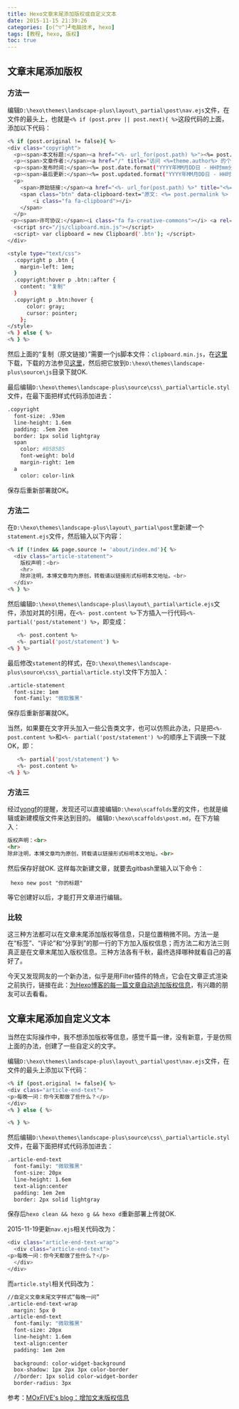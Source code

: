 ```yaml
---
title: Hexo文章末尾添加版权或自定义文本
date: 2015-11-15 21:39:26
categories: [o(^▽^)┛电脑技术, hexo]
tags: [教程, hexo, 版权]
toc: true
---
```


## 文章末尾添加版权
### 方法一
编辑`D:\hexo\themes\landscape-plus\layout\_partial\post\nav.ejs`文件，在文件的最头上，也就是`<% if (post.prev || post.next){ %>`这段代码的上面，添加以下代码：
``` bash
<% if (post.original != false){ %>
<div class="copyright">
  <p><span>本文标题:</span><a href="<%- url_for(post.path) %>"><%= post.title %></a></p>
  <p><span>文章作者:</span><a href="/" title="访问 <%=theme.author%> 的个人博客"><%=theme.author%></a></p>
  <p><span>发布时间:</span><%= post.date.format("YYYY年MM月DD日 - HH时mm分") %></p>
  <p><span>最后更新:</span><%= post.updated.format("YYYY年MM月DD日 - HH时mm分") %></p>
  <p>
    <span>原始链接:</span><a href="<%- url_for(post.path) %>" title="<%= post.title %>"><%= post.permalink %></a>
    <span class="btn" data-clipboard-text="原文: <%= post.permalink %>　　作者: <%=theme.author%>" title="点击复制文章链接">
        <i class="fa fa-clipboard"></i>
    </span>
  </p>
 <p><span>许可协议:</span><i class="fa fa-creative-commons"></i> <a rel="license" href="http://creativecommons.org/licenses/by-nc-sa/3.0/cn/" title="中国大陆 (CC BY-NC-SA 3.0 CN)">"署名-非商用-相同方式共享 3.0"</a> 转载请保留原文链接及作者。</p>
  <script src="/js/clipboard.min.js"></script>
  <script> var clipboard = new Clipboard('.btn'); </script>
</div>

<style type="text/css">
  .copyright p .btn {
    margin-left: 1em;
  }
  .copyright:hover p .btn::after {
    content: "复制"
  }
  .copyright p .btn:hover {
      color: gray;
      cursor: pointer;
    };
</style>
<% } else { %>
<% } %>

```
<!--more-->
然后上面的“复制（原文链接）”需要一个js脚本文件：`clipboard.min.js`，在[这里][1]下载，下载的方法参见[这里][2]，然后把它放到`D:\hexo\themes\landscape-plus\source\js`目录下就OK.

最后编辑`D:\hexo\themes\landscape-plus\source\css\_partial\article.styl`文件，在最下面把样式代码添加进去：
``` bash
.copyright
  font-size: .93em
  line-height: 1.6em
  padding: .5em 2em
  border: 1px solid lightgray
  span
    color: #B5B5B5
    font-weight: bold
    margin-right: 1em 
  a 
    color: color-link
```
保存后重新部署就OK。
### 方法二
在`D:\hexo\themes\landscape-plus\layout\_partial\post`里新建一个`statement.ejs`文件，然后输入以下内容：
``` bash
<% if (!index && page.source != 'about/index.md'){ %>
  <div class="article-statement">
    版权声明：<br>
    <hr>  
    除非注明，本博文章均为原创，转载请以链接形式标明本文地址。<br>
  </div>
<% } %>
```
然后编辑`D:\hexo\themes\landscape-plus\layout\_partial\article.ejs`文件，添加对其的引用，在`<%- post.content %>`下方插入一行代码`<%- partial('post/statement') %>`，即变成：
``` bash
   <%- post.content %>
   <%- partial('post/statement') %>
<% } %>
```
最后修改`statement`的样式，在`D:\hexo\themes\landscape-plus\source\css\_partial\article.styl`文件下方加入：
``` bash
.article-statement
  font-size: 1em
  font-family: "微软雅黑"  
```
保存后重新部署就OK。

当然，如果要在文字开头加入一些公告类文字，也可以仿照此办法，只是把`<%- post.content %>`和`<%- partial('post/statement') %>`的顺序上下调换一下就OK，即：
``` bash
   <%- partial('post/statement') %>
   <%- post.content %>
<% } %>
```
### 方法三
经过[yongf][3]的提醒，发现还可以直接编辑`D:\hexo\scaffolds`里的文件，也就是编辑或新建模版文件来达到目的。
编辑`D:\hexo\scaffolds\post.md`，在下方输入：
``` html
版权声明：<br>
<hr>
除非注明，本博文章均为原创，转载请以链接形式标明本文地址。<br>
```
然后保存好就OK.
这样每次新建文章，就要去gitbash里输入以下命令：

     hexo new post "你的标题"
     
等它创建好以后，才能打开文章进行编辑。

### 比较
这三种方法都可以在文章末尾添加版权等信息，只是位置稍微不同。方法一是在“标签”、“评论”和“分享到”的那一行的下方加入版权信息；而方法二和方法三则真正是在文章末尾加入版权信息。三种方法各有千秋，最终选择哪种就看自己的喜好了。

今天又发现网友的一个新办法，似乎是用Filter插件的特点，它会在文章正式渲染之前执行，链接在此：[为Hexo博客的每一篇文章自动追加版权信息][4]，有兴趣的朋友可以去看看。
## 文章末尾添加自定义文本

当然在实际操作中，我不想添加版权等信息，感觉千篇一律，没有新意，于是仿照上面的办法，创建了一些自定义的文字。

编辑`D:\hexo\themes\landscape-plus\layout\_partial\post\nav.ejs`文件，在文件的最头上添加以下代码：
``` bash
<% if (post.original != false){ %>
<div class="article-end-text">
<p>每晚一问：你今天都做了些什么？</p>
</div>
<% } else { %>

<% } %>
```
然后编辑`D:\hexo\themes\landscape-plus\source\css\_partial\article.styl`文件，在最下面把样式代码添加进去：
``` bash
.article-end-text
  font-family: "微软雅黑"
  font-size: 20px
  line-height: 1.6em
  text-align:center
  padding: 1em 2em
  border: 2px solid lightgray
```

保存后`hexo clean && hexo g && hexo d`重新部署上传就OK.

2015-11-19更新`nav.ejs`相关代码改为：
``` bash
<div class="article-end-text-wrap">
  <div class="article-end-text">
<p>每晚一问：你今天都做了些什么？</p>
  </div>
</div>
```
而`article.styl`相关代码改为：
``` bash
//自定义文章末尾文字样式“每晚一问”
.article-end-text-wrap
  margin: 5px 0
.article-end-text
  font-family: "微软雅黑"
  font-size: 20px
  line-height: 1.6em
  text-align:center
  padding: 1em 2em
  
  background: color-widget-background
  box-shadow: 1px 2px 3px color-border
  //border: 1px solid color-widget-border
  border-radius: 3px
```

参考：[MOxFIVE's blog：增加文末版权信息][5]


  [1]: https://github.com/MOxFIVE/M-Hexo-Blog/blob/master/themes/Yilia/source/js/clipboard.min.js
  [2]: http://starsky.gitcafe.io/2015/11/12/GitHub%E4%B8%8A%E4%B8%8B%E8%BD%BD%E5%8D%95%E6%96%87%E4%BB%B6/
  [3]: http://blog.54yongf.com/2015/11/17/No18-%E3%80%90%E5%8E%9F%E3%80%91%E8%B7%9F%E6%88%91%E4%B8%80%E8%B5%B7%E6%9D%A5%E4%BA%86%E8%A7%A3hexo%E7%9A%84%E7%BB%93%E6%9E%84%EF%BC%8C%E8%87%AA%E5%AE%9A%E4%B9%89%E4%B8%80%E4%BA%9B%E7%BB%84%E4%BB%B6/
  [4]: http://kuangqi.me/tricks/append-a-copyright-info-after-every-post/
  [5]: https://github.com/MOxFIVE/M-Hexo-Blog/commit/79b0f4419adb908924f674b3626ad433aabf329a